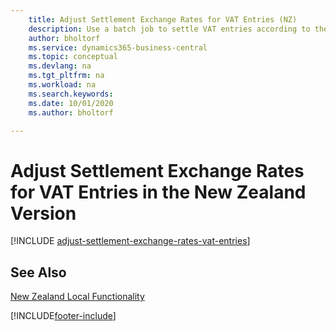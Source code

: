 ```yaml
---
    title: Adjust Settlement Exchange Rates for VAT Entries (NZ)
    description: Use a batch job to settle VAT entries according to the government exchange rates in the New Zealand version.
    author: bholtorf
    ms.service: dynamics365-business-central
    ms.topic: conceptual
    ms.devlang: na
    ms.tgt_pltfrm: na
    ms.workload: na
    ms.search.keywords:
    ms.date: 10/01/2020
    ms.author: bholtorf

---
```

# Adjust Settlement Exchange Rates for VAT Entries in the New Zealand Version

[!INCLUDE [adjust-settlement-exchange-rates-vat-entries](../includes/AUNZ/adjust-settlement-exchange-rates-vat-entries.md)]

## See Also

[New Zealand Local Functionality](new-zealand-local-functionality.md)  


[!INCLUDE[footer-include](../../includes/footer-banner.md)]